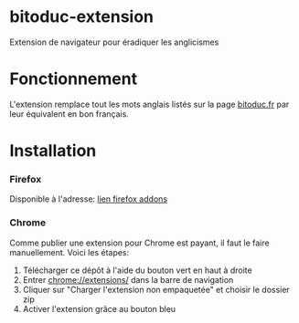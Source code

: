 # bitoduc-extension
Extension de navigateur pour éradiquer les anglicismes

# Fonctionnement
L'extension remplace tout les mots anglais listés sur la page [bitoduc.fr](https://bitoduc.fr) par leur équivalent en bon français.

# Installation
### Firefox
Disponible à l'adresse: [lien firefox addons]()

### Chrome
Comme publier une extension pour Chrome est payant, il faut le faire manuellement.
Voici les étapes:
1. Télécharger ce dépôt à l'aide du bouton vert en haut à droite
2. Entrer [chrome://extensions/](chrome://extensions/) dans la barre de navigation
3. Cliquer sur "Charger l'extension non empaquetée" et choisir le dossier zip
4. Activer l'extension grâce au bouton bleu
